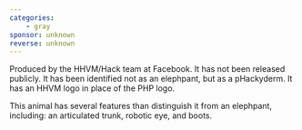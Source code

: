 ```yaml
---
categories:
    - gray
sponsor: unknown
reverse: unknown
---
```

Produced by the HHVM/Hack team at Facebook. It has not been released
publicly. It has been identified not as an elephpant, but as a pHackyderm. It
has an HHVM logo in place of the PHP logo.

This animal has several features than distinguish it from an elephpant, including:
an articulated trunk, robotic eye, and boots.
